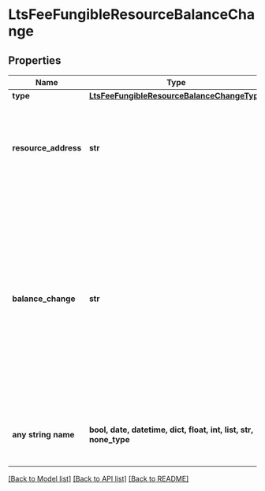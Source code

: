 # LtsFeeFungibleResourceBalanceChange


## Properties
Name | Type | Description | Notes
------------ | ------------- | ------------- | -------------
**type** | [**LtsFeeFungibleResourceBalanceChangeType**](LtsFeeFungibleResourceBalanceChangeType.md) |  | 
**resource_address** | **str** | The Bech32m-encoded human readable version of the fungible resource&#39;s address  | 
**balance_change** | **str** | The string-encoded decimal representing the amount of change for the fungible resource. A decimal is formed of some signed integer &#x60;m&#x60; of attos (&#x60;10^(-18)&#x60;) units, where &#x60;-2^(192 - 1) &lt;&#x3D; m &lt; 2^(192 - 1)&#x60;.  | 
**any string name** | **bool, date, datetime, dict, float, int, list, str, none_type** | any string name can be used but the value must be the correct type | [optional]

[[Back to Model list]](../README.md#documentation-for-models) [[Back to API list]](../README.md#documentation-for-api-endpoints) [[Back to README]](../README.md)


